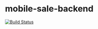 # mobile-sale-backend
[![Build Status](https://travis-ci.com/taka97/mobile-sale-backend.svg?branch=master)](https://travis-ci.com/taka97/mobile-sale-backend)

